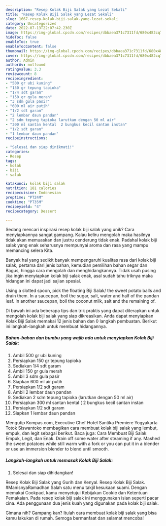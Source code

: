 ```yaml
---
description: "Resep Kolak Biji Salak yang Lezat Sekali"
title: "Resep Kolak Biji Salak yang Lezat Sekali"
slug: 1667-resep-kolak-biji-salak-yang-lezat-sekali
category: Uncategorized
date: 2022-07-13T22:07:42.230Z
image: https://img-global.cpcdn.com/recipes/dbbaea371c7311fd/680x482cq70/kolak-biji-salak-foto-resep-utama.jpg
hideToc: false
enableToc: true
enableTocContent: false
thumbnail: https://img-global.cpcdn.com/recipes/dbbaea371c7311fd/680x482cq70/kolak-biji-salak-foto-resep-utama.jpg
cover: https://img-global.cpcdn.com/recipes/dbbaea371c7311fd/680x482cq70/kolak-biji-salak-foto-resep-utama.jpg
author: Admin
authorAv: notfound
ratingvalue: 3.3
reviewcount: 8
recipeingredient:
- "500 gr ubi kuning"
- "150 gr tepung tapioka"
- "1/4 sdt garam"
- "150 gr gula merah"
- "3 sdm gula pasir"
- "600 ml air putih"
- "1/2 sdt garam"
- "2 lembar daun pandan"
- "2 sdm tepung tapioka larutkan dengan 50 ml air"
- "300 ml santan kental  2 bungkus kecil santan instan"
- "1/2 sdt garam"
- "1 lembar daun pandan"
recipeinstructions:

- "Selesai dan siap dinikmati!"
categories:
- Resep
tags:
- kolak
- biji
- salak

katakunci: kolak biji salak 
nutrition: 181 calories
recipecuisine: Indonesian
preptime: "PT24M"
cooktime: "PT35M"
recipeyield: "4"
recipecategory: Dessert

---
```





Sedang mencari inspirasi resep kolak biji salak yang unik? Cara menyiapkannya sangat gampang. Kalau keliru mengolah maka hasilnya tidak akan memuaskan dan justru cenderung tidak enak. Padahal kolak biji salak yang enak seharusnya mempunyai aroma dan rasa yang mampu memancing selera Kita.





Banyak hal yang sedikit banyak mempengaruhi kualitas rasa dari kolak biji salak, pertama dari jenis bahan, kemudian pemilihan bahan segar dan Bagus, hingga cara mengolah dan menghidangkannya. Tidak usah pusing jika ingin menyiapkan kolak biji salak enak,      asal sudah tahu triknya maka hidangan ini dapat jadi sajian spesial.














Using a slotted spoon, pick the floating Biji Salak/ the sweet potato balls and drain them. In a saucepan, boil the sugar, salt, water and half of the pandan leaf. In another saucepan, boil the coconut milk, salt and the remaining of.






Di bawah ini ada beberapa tips dan trik praktis yang dapat diterapkan untuk mengolah kolak biji salak yang siap dikreasikan. Anda dapat menyiapkan Kolak Biji Salak memakai 12 jenis bahan dan 0 langkah pembuatan. Berikut ini langkah-langkah untuk membuat hidangannya.

<!--inarticleads1-->

##### Bahan-bahan dan bumbu yang wajib ada untuk menyiapkan Kolak Biji Salak:

1. Ambil 500 gr ubi kuning
1. Persiapkan 150 gr tepung tapioka
1. Sediakan 1/4 sdt garam
1. Ambil 150 gr gula merah
1. Ambil 3 sdm gula pasir
1. Siapkan 600 ml air putih
1. Persiapkan 1/2 sdt garam
1. Ambil 2 lembar daun pandan
1. Sediakan 2 sdm tepung tapioka (larutkan dengan 50 ml air)
1. Persiapkan 300 ml santan kental ( 2 bungkus kecil santan instan
1. Persiapkan 1/2 sdt garam
1. Siapkan 1 lembar daun pandan


Mengutip Kompas.com, Executive Chef Hotel Santika Premiere Yogyakarta Totok Siswantoko membagikan cara membuat kolak biji salak yang lembut, empuk, dan legit sebagai berikut. Baca juga: Cara Membuat Biji Salak Empuk, Legit, dan Enak. Drain off some water after steaming if any. Mashed the sweet potatoes while still warm with a fork or you can put it in a blender or use an immersion blender to blend until smooth. 

<!--inarticleads2-->

##### Langkah-langkah untuk memasak Kolak Biji Salak:


1. Selesai dan siap dihidangkan!

Resep Kolak Biji Salak yang Gurih dan Kenyal. Resep Kolak Biji Salak. #ManisnyaRamadhan Salah satu menu takjil kesukaan suami. Dengan memakai Cookpad, kamu menyetujui Kebijakan Cookie dan Ketentuan Pemakaian. Pada resep kolak biji salak ini menggunakan isian seperti pacar cina. Ada penggunaan dua jenis kuah yang digunakan pada kolak biji salak. 

Gimana nih? Gampang kan? Itulah cara membuat kolak biji salak yang bisa kamu lakukan di rumah. Semoga bermanfaat dan selamat mencoba!
